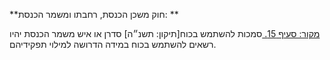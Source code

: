 **חוק משכן הכנסת, רחבתו ומשמר הכנסת: **

[מקור: סעיף 15. ](https://he.wikisource.org/wiki/%D7%97%D7%95%D7%A7-%D7%99%D7%A1%D7%95%D7%93:_%D7%94%D7%9B%D7%A0%D7%A1%D7%AA#%D7%A1%D7%A2%D7%99%D7%A3_15)
סמכות להשתמש בכוח[תיקון: תשנ״ה]
סדרן או איש משמר הכנסת יהיו רשאים להשתמש בכוח במידה הדרושה למילוי תפקידיהם.